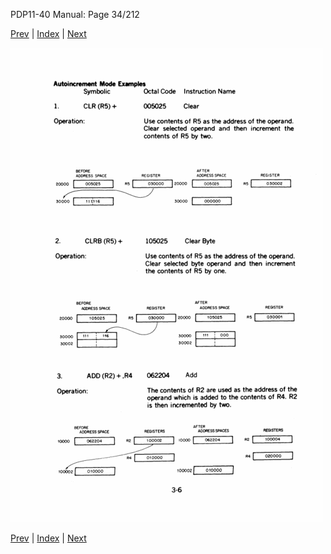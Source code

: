 PDP11-40 Manual: Page 34/212

[Prev](pdp11-40-000033.html) | [Index](index.html) | [Next](pdp11-40-000035.html)

![](pdp11-40-000034.gif)

[Prev](pdp11-40-000033.html) | [Index](index.html) | [Next](pdp11-40-000035.html)

